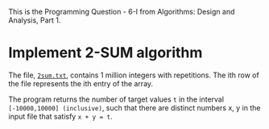 This is the Programming Question - 6-I from Algorithms: Design and Analysis, Part 1. 

# Implement 2-SUM algorithm 

The file, [`2sum.txt`][1], contains 1 million integers with repetitions. The ith row of the file represents the ith entry of the array.

The program returns the number of target values `t` in the interval `[-10000,10000] (inclusive)`, such that there are distinct numbers x, y in the input file that satisfy `x + y = t`. 

[1]: https://d396qusza40orc.cloudfront.net/algo1%2Fprogramming_prob%2F2sum.txt
